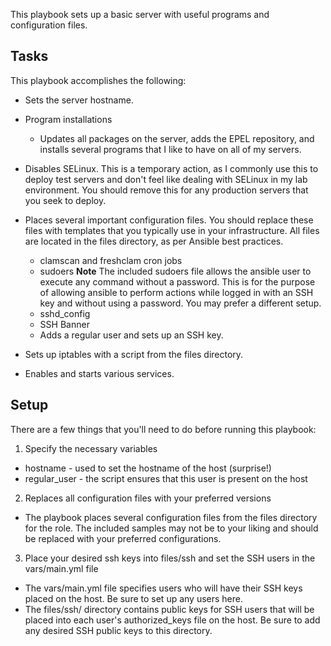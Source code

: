 This playbook sets up a basic server with useful programs and configuration files.

## Tasks

This playbook accomplishes the following:

* Sets the server hostname.

* Program installations
  * Updates all packages on the server, adds the EPEL repository, and installs several programs that I like to have on all of my servers.

* Disables SELinux. This is a temporary action, as I commonly use this to deploy test servers and don't feel like dealing with SELinux in my lab environment. You should remove this for any production servers that you seek to deploy.

* Places several important configuration files. You should replace these files with templates that you typically use in your infrastructure. All files are located in the files directory, as per Ansible best practices.
  * clamscan and freshclam cron jobs
  * sudoers **Note** The included sudoers file allows the ansible user to execute any command without a password. This is for the purpose of allowing ansible to perform actions while logged in with an SSH key and without using a password. You may prefer a different setup.
  * sshd_config
  * SSH Banner
  * Adds a regular user and sets up an SSH key.

* Sets up iptables with a script from the files directory.

* Enables and starts various services.

## Setup

There are a few things that you'll need to do before running this playbook:

1. Specify the necessary variables
  * hostname - used to set the hostname of the host (surprise!)
  * regular_user - the script ensures that this user is present on the host
2. Replaces all configuration files with your preferred versions
  * The playbook places several configuration files from the files directory for the role. The included samples may not be to your liking and should be replaced with your preferred configurations.
3. Place your desired ssh keys into files/ssh and set the SSH users in the vars/main.yml file
  * The vars/main.yml file specifies users who will have their SSH keys placed on the host. Be sure to set up any users here.
  * The files/ssh/ directory contains public keys for SSH users that will be placed into each user's authorized_keys file on the host. Be sure to add any desired SSH public keys to this directory.
